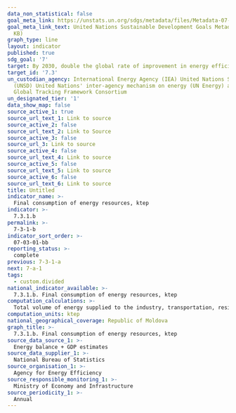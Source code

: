 ```yaml
---
data_non_statistical: false
goal_meta_link: https://unstats.un.org/sdgs/metadata/files/Metadata-07-03-01.pdf
goal_meta_link_text: United Nations Sustainable Development Goals Metadata (PDF 192
  KB)
graph_type: line
layout: indicator
published: true
sdg_goal: '7'
target: By 2030, double the global rate of improvement in energy efficiency
target_id: '7.3'
un_custodian_agency: International Energy Agency (IEA) United Nations Statistics Division
  (UNSD) United Nations' inter-agency mechanism on energy (UN Energy) and the SE4ALL
  Global Tracking Framework Consortium
un_designated_tier: '1'
data_show_map: false
source_active_1: true
source_url_text_1: Link to source
source_active_2: false
source_url_text_2: Link to Source
source_active_3: false
source_url_3: Link to source
source_active_4: false
source_url_text_4: Link to source
source_active_5: false
source_url_text_5: Link to source
source_active_6: false
source_url_text_6: Link to source
title: Untitled
indicator_name: >-
  Final consumption of energy resources, ktep
indicator: >-
  7.3.1.b
permalink: >-
  7-3-1-b
indicator_sort_order: >-
  07-03-01-bb
reporting_status: >-
  complete
previous: 7-3-1-a
next: 7-a-1
tags:
  - custom.divided
national_indicator_available: >-
  7.3.1.b. Final consumption of energy resources, ktep
computation_calculations: >-
  Total volume of energy supplied to the industry, transportation, residential sector, services and agriculture, except for energy supplied to energy transformation sector and energy sectors
computation_units: ktep
national_geographical_coverage: Republic of Moldova
graph_title: >-
  7.3.1.b. Final consumption of energy resources, ktep
source_data_source_1: >-
  Energy balance + GDP estimates
source_data_supplier_1: >-
  National Bureau of Statistics
source_organisation_1: >-
  Agency for Energy Efficiency
source_responsible_monitoring_1: >-
  Ministry of Economy and Infrastructure
source_periodicity_1: >-
  Annual
---
```


